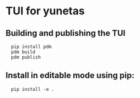 # TUI for yunetas


## Building and publishing the TUI
```shell
  pip install pdm
  pdm build
  pdm publish
```

## Install in editable mode using pip:

```shell
  pip install -e .
```

